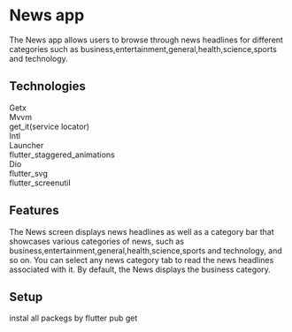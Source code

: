 # News app

The News app allows users to browse through news headlines for different categories such as business,entertainment,general,health,science,sports and technology.

## Technologies
Getx<br>
Mvvm<br>
get_it(service locator)<br>
Intl<br>
Launcher<br>
flutter_staggered_animations<br>
Dio<br>
flutter_svg<br>
flutter_screenutil<br>

## Features
The News screen displays news headlines as well as a category bar that showcases various categories of news, such as business,entertainment,general,health,science,sports and technology, and so on. You can select any news category tab to read the news headlines associated with it. By default, the News displays the business category.

## Setup
instal all packegs by flutter pub get

